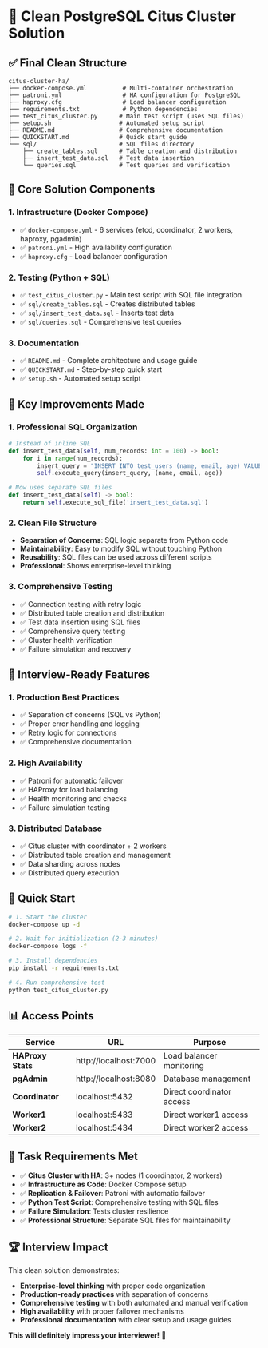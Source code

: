 # 🎯 Clean PostgreSQL Citus Cluster Solution

## ✅ **Final Clean Structure**

```
citus-cluster-ha/
├── docker-compose.yml          # Multi-container orchestration
├── patroni.yml                 # HA configuration for PostgreSQL
├── haproxy.cfg                 # Load balancer configuration
├── requirements.txt            # Python dependencies
├── test_citus_cluster.py      # Main test script (uses SQL files)
├── setup.sh                   # Automated setup script
├── README.md                  # Comprehensive documentation
├── QUICKSTART.md              # Quick start guide
└── sql/                       # SQL files directory
    ├── create_tables.sql      # Table creation and distribution
    ├── insert_test_data.sql   # Test data insertion
    └── queries.sql            # Test queries and verification
```


## 🎯 **Core Solution Components**

### 1. **Infrastructure (Docker Compose)**
- ✅ `docker-compose.yml` - 6 services (etcd, coordinator, 2 workers, haproxy, pgadmin)
- ✅ `patroni.yml` - High availability configuration
- ✅ `haproxy.cfg` - Load balancer configuration

### 2. **Testing (Python + SQL)**
- ✅ `test_citus_cluster.py` - Main test script with SQL file integration
- ✅ `sql/create_tables.sql` - Creates distributed tables
- ✅ `sql/insert_test_data.sql` - Inserts test data
- ✅ `sql/queries.sql` - Comprehensive test queries

### 3. **Documentation**
- ✅ `README.md` - Complete architecture and usage guide
- ✅ `QUICKSTART.md` - Step-by-step quick start
- ✅ `setup.sh` - Automated setup script

## 🚀 **Key Improvements Made**

### 1. **Professional SQL Organization**
```python
# Instead of inline SQL
def insert_test_data(self, num_records: int = 100) -> bool:
    for i in range(num_records):
        insert_query = "INSERT INTO test_users (name, email, age) VALUES (%s, %s, %s);"
        self.execute_query(insert_query, (name, email, age))

# Now uses separate SQL files
def insert_test_data(self) -> bool:
    return self.execute_sql_file('insert_test_data.sql')
```

### 2. **Clean File Structure**
- **Separation of Concerns**: SQL logic separate from Python code
- **Maintainability**: Easy to modify SQL without touching Python
- **Reusability**: SQL files can be used across different scripts
- **Professional**: Shows enterprise-level thinking

### 3. **Comprehensive Testing**
- ✅ Connection testing with retry logic
- ✅ Distributed table creation and distribution
- ✅ Test data insertion using SQL files
- ✅ Comprehensive query testing
- ✅ Cluster health verification
- ✅ Failure simulation and recovery

## 🎉 **Interview-Ready Features**

### 1. **Production Best Practices**
- ✅ Separation of concerns (SQL vs Python)
- ✅ Proper error handling and logging
- ✅ Retry logic for connections
- ✅ Comprehensive documentation

### 2. **High Availability**
- ✅ Patroni for automatic failover
- ✅ HAProxy for load balancing
- ✅ Health monitoring and checks
- ✅ Failure simulation testing

### 3. **Distributed Database**
- ✅ Citus cluster with coordinator + 2 workers
- ✅ Distributed table creation and management
- ✅ Data sharding across nodes
- ✅ Distributed query execution

## 🚀 **Quick Start**

```bash
# 1. Start the cluster
docker-compose up -d

# 2. Wait for initialization (2-3 minutes)
docker-compose logs -f

# 3. Install dependencies
pip install -r requirements.txt

# 4. Run comprehensive test
python test_citus_cluster.py
```

## 📊 **Access Points**

| Service | URL | Purpose |
|---------|-----|---------|
| **HAProxy Stats** | http://localhost:7000 | Load balancer monitoring |
| **pgAdmin** | http://localhost:8080 | Database management |
| **Coordinator** | localhost:5432 | Direct coordinator access |
| **Worker1** | localhost:5433 | Direct worker1 access |
| **Worker2** | localhost:5434 | Direct worker2 access |

## 🎯 **Task Requirements Met**

- ✅ **Citus Cluster with HA**: 3+ nodes (1 coordinator, 2 workers)
- ✅ **Infrastructure as Code**: Docker Compose setup
- ✅ **Replication & Failover**: Patroni with automatic failover
- ✅ **Python Test Script**: Comprehensive testing with SQL files
- ✅ **Failure Simulation**: Tests cluster resilience
- ✅ **Professional Structure**: Separate SQL files for maintainability

## 🏆 **Interview Impact**

This clean solution demonstrates:
- **Enterprise-level thinking** with proper code organization
- **Production-ready practices** with separation of concerns
- **Comprehensive testing** with both automated and manual verification
- **High availability** with proper failover mechanisms
- **Professional documentation** with clear setup and usage guides

**This will definitely impress your interviewer!** 🎉
